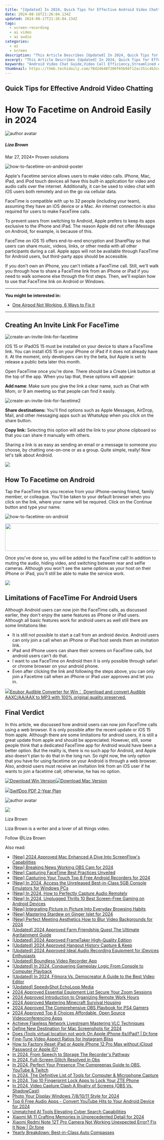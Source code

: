 ```yaml
---
title: "[Updated] In 2024, Quick Tips for Effective Android Video Chatting"
date: 2024-08-16T21:26:04.134Z
updated: 2024-08-17T21:26:04.134Z
tags: 
  - screen-recording
  - ai video
  - ai audio
categories: 
  - ai
  - screen
description: "This Article Describes [Updated] In 2024, Quick Tips for Effective Android Video Chatting"
excerpt: "This Article Describes [Updated] In 2024, Quick Tips for Effective Android Video Chatting"
keywords: "Android Video Chat Guide,Video Call Efficiency,Streamlined Android Video,Quick Video Chatting Hacks,Optimize Android Video Talk,Effective Video Chats on Android,Enhance Android Video Communication"
thumbnail: https://thmb.techidaily.com/78d24648f206f65b94f12ac351c4b3ce727b02ece4c292665e0f6b95fb5f60be.jpg
---
```


## Quick Tips for Effective Android Video Chatting

# How To Facetime on Android Easily in 2024

![author avatar](https://lh5.googleusercontent.com/-AIMmjowaFs4/AAAAAAAAAAI/AAAAAAAAABc/Y5UmwDaI7HU/s250-c-k/photo.jpg)

##### Liza Brown

 Mar 27, 2024• Proven solutions

![how-to-facetime-on-android-poster](https://images.wondershare.com/filmora/article-images/how-to-facetime-on-android-poster.png)

Apple's Facetime service allows users to make video calls. iPhone, Mac, iPad, and iPod touch devices all have this built-in application for video and audio calls over the internet. Additionally, it can be used to video chat with iOS users both remotely and on the go via cellular data.

FaceTime is compatible with up to 32 people (including your team), assuming they have an iOS device or a Mac. An internet connection is also required for users to make FaceTime calls.

To prevent users from switching to Android, Apple prefers to keep its apps exclusive to the iPhone and iPad. The reason Apple did not offer iMessage on Android, for example, is because of this.

FaceTime on iOS 15 offers end-to-end encryption and SharePlay so that users can share music, videos, links, or other media with all other participants during a call. Apple apps will not be available through FaceTime for Android users, but third-party apps should be accessible.

If you don't own an iPhone, you can't initiate a FaceTime call. Still, we'll walk you through how to share a FaceTime link from an iPhone or iPad if you need to walk someone else through the first steps. Then, we'll explain how to use that FaceTime link on Android or Windows.

---

**You might be interested in:**

* [One Airpod Not Working, 6 Ways to Fix it](https://tools.techidaily.com/wondershare/filmora/download/)

---

## **Creating An Invite Link For FaceTime**

![create-an-invite-link-for-facetime](https://images.wondershare.com/filmora/article-images/create-an-invite-link-for-facetime.png)

iOS 15 or iPadOS 15 must be installed on your device to share a FaceTime link. You can install iOS 15 on your iPhone or iPad if it does not already have it. At the moment, only developers can try the beta, but Apple is set to release a public beta later this month.

Open FaceTime once you're done. There should be a Create Link button at the top of the app. When you tap that, these options will appear:

**Add name**: Make sure you give the link a clear name, such as Chat with Mom, or 9 am meeting so that people can find it easily.

![create-an-invite-link-for-facetime2](https://images.wondershare.com/filmora/article-images/create-an-invite-link-for-facetime2.png)

**Share destinations:** You'll find options such as Apple Messages, AirDrop, Mail, and other messaging apps such as WhatsApp when you click on the share button.

**Copy link:** Selecting this option will add the link to your phone clipboard so that you can share it manually with others.

Sharing a link is as easy as sending an email or a message to someone you choose, by chatting one-on-one or as a group. Quite simple, really! Now let's talk about Android.

<!-- affiliate ads begin -->
<a href="https://store.absolute.com/order/checkout.php?PRODS=4601998&QTY=1&AFFILIATE=108875&CART=1"><img src="https://secure.avangate.com/images/merchant/ef70e26a0b5da778eda3f48014d087cd/728x90_larger-shield.jpg" border="0"></a>
<!-- affiliate ads end -->
## **How To Facetime on Android**

Tap the FaceTime link you receive from your iPhone-owning friend, family member, or colleague. You'll be taken to your default browser when you click on the link, where your name will be required. Click on the Continue button and type your name.

![how-to-facetime-on-android](https://images.wondershare.com/filmora/article-images/how-to-facetime-on-android.png)
<!-- affiliate ads begin -->
<a href="https://mindmanager.sjv.io/c/5597632/1787667/20231" target="_top" id="1787667"><img src="//a.impactradius-go.com/display-ad/20231-1787667" border="0" alt="" width="728" height="90"/></a><img height="0" width="0" src="https://imp.pxf.io/i/5597632/1787667/20231" style="position:absolute;visibility:hidden;" border="0" />
<!-- affiliate ads end -->

Once you've done so, you will be added to the FaceTime call! In addition to muting the audio, hiding video, and switching between rear and selfie cameras. Although you won't see the same options as your host on their iPhone or iPad, you'll still be able to make the service work.

<!-- affiliate ads begin -->
<a href="https://shop.systoolsgroup.com/affiliate.php?ACCOUNT=SYSTOOBY&AFFILIATE=108875&PATH=https%3A%2F%2Fwww.systoolsgroup.com%3FAFFILIATE%3D108875%26RESOURCE%3D%2BSysTools%2BPDF%2BUnlocker"><img src="https://www.systoolsgroup.com/box/pdf-unlocker.png" border="0"></a>
<!-- affiliate ads end -->
## **Limitations of FaceTime For Android Users**

Although Android users can now join the FaceTime calls, as discussed earlier, they don't enjoy the same features as iPhone or iPad users. Although all basic features work for android users as well still there are some limitations like:

* It is still not possible to start a call from an android device. Android users can only join a call when an iPhone or iPad host sends them an invitation link.
* iPad and iPhone users can share their screens on FaceTime calls, but android users can't do that.
* I want to use FaceTime on Android then it is only possible through safari or chrome browser on your android phone.
* Even after clicking the link and following the steps above, you can only join a Facetime call when an iPhone or iPad user approves and let you in.

<!-- affiliate ads begin -->
<a href="https://secure.2checkout.com/order/checkout.php?PRODS=4708689&QTY=1&AFFILIATE=108875&CART=1"><img src="https://www.epubor.com/images/uppic/audible-converter-interface.png" border="0">Epubor Audible Converter for Win： Download and convert Audible AAXC/AA/AAX to MP3 with 100% original quality preserved.</a>
<!-- affiliate ads end -->
## **Final Verdict**

In this article, we discussed how android users can now join FaceTime calls using a web browser. It is only possible after the recent update or iOS 15 from apple. Although there are some limitations for android users, it is still a great update from apple and should be appreciated. However, still, some people think that a dedicated FaceTime app for Android would have been a better option. But the reality is, there is no such app for Android, and Apple also doesn't plan to do that in the long run. So right now, the only option that you have for using facetime on your Android is through a web browser. Also, android users must receive an invitation link from an iOS user if he wants to join a facetime call; otherwise, he has no option.

[![Download Win Version](https://images.wondershare.com/filmora/guide/download-btn-win.jpg)](https://tools.techidaily.com/wondershare/filmora/download/)[![Download Mac Version](https://images.wondershare.com/filmora/guide/download-btn-mac.jpg)](https://tools.techidaily.com/wondershare/filmora/download/)
<!-- affiliate ads begin -->
<a href="https://purchase.swifdoo.com/order/checkout.php?PRODS=40002580&QTY=1&AFFILIATE=108875&CART=1"><img src="https://secure.avangate.com/images/merchant/8b932759a5a04ddb34bf79e3f9072e4b/products/3_Product%20box%20white-1024x1024.png" border="0">SwifDoo PDF 2-Year Plan</a>
<!-- affiliate ads end -->

![author avatar](https://lh5.googleusercontent.com/-AIMmjowaFs4/AAAAAAAAAAI/AAAAAAAAABc/Y5UmwDaI7HU/s250-c-k/photo.jpg)
<!-- affiliate ads begin -->
<a href="https://secure.2checkout.com/order/checkout.php?PRODS=37100474&QTY=1&AFFILIATE=108875&CART=1"><img src="https://awario.com/images/pages/index/img-leads-1280@1x.avif" border="0"></a>
<!-- affiliate ads end -->

Liza Brown

Liza Brown is a writer and a lover of all things video.

Follow @Liza Brown

<span class="atpl-alsoreadstyle">Also read:</span>
<div><ul>
<li><a href="https://screen-sharing-recording.techidaily.com/new-2024-approved-mac-enhanced-a-dive-into-screenflows-capabilities/"><u>[New] 2024 Approved  Mac Enhanced  A Dive Into ScreenFlow's Capabilities</u></a></li>
<li><a href="https://screen-sharing-recording.techidaily.com/new-breaking-news-working-obs-cam-for-2024/"><u>[New] Breaking News  Working OBS Cam for 2024</u></a></li>
<li><a href="https://screen-sharing-recording.techidaily.com/new-capturing-facetime-best-practices-unveiled/"><u>[New] Capturing FaceTime  Best Practices Unveiled</u></a></li>
<li><a href="https://screen-sharing-recording.techidaily.com/new-capturing-your-touch-top-8-free-android-recorders-for-2024/"><u>[New] Capturing Your Touch  Top 8 Free Android Recorders for 2024</u></a></li>
<li><a href="https://screen-sharing-recording.techidaily.com/new-in-2024-access-the-unreleased-best-in-class-5gb-console-emulators-for-windows-pcs/"><u>[New] In 2024, Access the Unreleased  Best-in-Class 5GB Console Emulators for Windows PCs</u></a></li>
<li><a href="https://screen-sharing-recording.techidaily.com/new-in-2024-how-to-perfectly-capture-audio-remotely/"><u>[New] In 2024, How to Perfectly Capture Audio Remotely</u></a></li>
<li><a href="https://video-capture.techidaily.com/new-in-2024-unplugged-thrills-10-best-screen-free-gaming-on-android-devices/"><u>[New] In 2024, Unplugged Thrills  10 Best Screen-Free Gaming on Android Devices</u></a></li>
<li><a href="https://extra-approaches.techidaily.com/new-integrating-picture-in-picture-into-everyday-browsing-habits/"><u>[New] Integrating Picture in Picture Into Everyday Browsing Habits</u></a></li>
<li><a href="https://screen-sharing-recording.techidaily.com/new-mastering-stardew-on-ginger-islet-for-2024/"><u>[New] Mastering Stardew on Ginger Islet for 2024</u></a></li>
<li><a href="https://screen-sharing-recording.techidaily.com/new-perfect-meeting-aesthetics-how-to-blur-video-backgrounds-for-2024/"><u>[New] Perfect Meeting Aesthetics  How to Blur Video Backgrounds for 2024</u></a></li>
<li><a href="https://visual-screen-recording.techidaily.com/updated-2024-approved-farm-friendship-quest-the-ultimate-agritainment-guide/"><u>[Updated] 2024 Approved  Farm Friendship Quest  The Ultimate Agritainment Guide</u></a></li>
<li><a href="https://screen-sharing-recording.techidaily.com/updated-2024-approved-frametaker-high-quality-edition/"><u>[Updated] 2024 Approved  FrameTaker High-Quality Edition</u></a></li>
<li><a href="https://screen-sharing-recording.techidaily.com/updated-2024-approved-hangout-history-capture-and-keep/"><u>[Updated] 2024 Approved  Hangout History  Capture & Keep</u></a></li>
<li><a href="https://screen-sharing-recording.techidaily.com/updated-2024-approved-ideal-audio-recording-equipment-for-idevices-enthusiasts/"><u>[Updated] 2024 Approved  Ideal Audio Recording Equipment for iDevices Enthusiasts</u></a></li>
<li><a href="https://screen-sharing-recording.techidaily.com/updated-boundless-video-recorder-app/"><u>[Updated] Boundless Video Recorder App</u></a></li>
<li><a href="https://screen-sharing-recording.techidaily.com/updated-in-2024-conquering-gameplay-logic-from-console-to-computer-playback/"><u>[Updated] In 2024, Conquering Gameplay Logic  From Console to Computer Playback</u></a></li>
<li><a href="https://screen-sharing-recording.techidaily.com/updated-in-2024-filmora-vs-democreator-a-guide-to-the-best-video-editor/"><u>[Updated] In 2024, Filmora Vs. Democreator  A Guide to the Best Video Editor</u></a></li>
<li><a href="https://screen-sharing-recording.techidaily.com/updated-speedyshot-echoloop-media/"><u>[Updated] SpeedyShot EchoLoop Media</u></a></li>
<li><a href="https://screen-sharing-recording.techidaily.com/2024-approved-essential-equipment-list-secure-your-zoom-sessions/"><u>2024 Approved  Essential Equipment List  Secure Your Zoom Sessions</u></a></li>
<li><a href="https://screen-sharing-recording.techidaily.com/2024-approved-introduction-to-organizing-remote-work-hours/"><u>2024 Approved  Introduction to Organizing Remote Work Hours</u></a></li>
<li><a href="https://screen-sharing-recording.techidaily.com/2024-approved-mastering-minecraft-survival-housing/"><u>2024 Approved  Mastering Minecraft Survival Housing</u></a></li>
<li><a href="https://screen-sharing-recording.techidaily.com/2024-approved-the-comprehensive-obs-playbook-for-ps4-gamers/"><u>2024 Approved  The Comprehensive OBS Playbook for PS4 Gamers</u></a></li>
<li><a href="https://screen-sharing-recording.techidaily.com/2024-approved-top-8-choices-affordable-open-source-videoconferencing-apps/"><u>2024 Approved  Top 8 Choices  Affordable, Open Source Videoconferencing Apps</u></a></li>
<li><a href="https://fox-access.techidaily.com/achieve-flawless-network-livestream-mastering-vlc-techniques/"><u>Achieve Flawless Network Livestream  Mastering VLC Techniques</u></a></li>
<li><a href="https://screen-sharing-recording.techidaily.com/define-new-destination-for-mac-screenshots-for-2024/"><u>Define New Destination for Mac Screenshots for 2024</u></a></li>
<li><a href="https://iphone-location.techidaily.com/does-itools-virtual-location-not-work-on-apple-iphone-6sipad-drfone-by-drfone-virtual-ios/"><u>Does iTools virtual location not work On Apple iPhone 6s/iPad? | Dr.fone</u></a></li>
<li><a href="https://instagram-clips.techidaily.com/fine-tune-video-aspect-ratios-for-instagram-bliss/"><u>Fine-Tune Video Aspect Ratios for Instagram Bliss</u></a></li>
<li><a href="https://activate-lock.techidaily.com/how-to-factory-reset-ipad-or-apple-iphone-12-pro-max-without-icloud-password-or-apple-id-by-drfone-ios/"><u>How to Factory Reset iPad or Apple iPhone 12 Pro Max without iCloud Password or Apple ID?</u></a></li>
<li><a href="https://screen-sharing-recording.techidaily.com/in-2024-from-speech-to-storage-the-recorders-pathway/"><u>In 2024, From Speech to Storage  The Recorder's Pathway</u></a></li>
<li><a href="https://screen-sharing-recording.techidaily.com/in-2024-full-screen-glitch-resolved-in-obs/"><u>In 2024, Full-Screen Glitch Resolved in Obs</u></a></li>
<li><a href="https://screen-sharing-recording.techidaily.com/in-2024-perfect-your-presence-the-compreenas-guide-to-obs-youtube-and-twitch/"><u>In 2024, Perfect Your Presence  The Compreenas Guide to OBS, YouTube & Twitch</u></a></li>
<li><a href="https://screen-sharing-recording.techidaily.com/in-2024-the-definitive-list-of-tools-for-computer-and-microphone-capture/"><u>In 2024, The Definitive List of Tools for Computer & Microphone Capture</u></a></li>
<li><a href="https://unlock-android.techidaily.com/in-2024-top-10-fingerprint-lock-apps-to-lock-your-zte-phone-by-drfone-android/"><u>In 2024, Top 10 Fingerprint Lock Apps to Lock Your ZTE Phone</u></a></li>
<li><a href="https://screen-sharing-recording.techidaily.com/in-2024-video-capture-clash-a-rivalry-of-screens-obs-vs-shadowcast/"><u>In 2024, Video Capture Clash  A Rivalry of Screens (OBS Vs. ShadowCast)</u></a></li>
<li><a href="https://digital-screen-recording.techidaily.com/photo-your-display-windows-781011-style-for-2024/"><u>Photo Your Display  Windows 7/8/10/11 Style for 2024</u></a></li>
<li><a href="https://youtube-webster.techidaily.com/-free-audio-apps-convert-youtube-hits-to-your-android-device-for-2024/"><u>Top 6 Free Audio Apps - Convert YouTube Hits to Your Android Device for 2024</u></a></li>
<li><a href="https://tech-savvy.techidaily.com/unmatched-ai-tools-elevating-cyber-search-capabilities/"><u>Unmatched AI Tools Elevating Cyber Search Capabilities</u></a></li>
<li><a href="https://screen-sharing-recording.techidaily.com/xiaomi-mi-11-crafting-memories-in-unprecedented-detail-for-2024/"><u>Xiaomi Mi 11  Crafting Memories in Unprecedented Detail for 2024</u></a></li>
<li><a href="https://howto.techidaily.com/xiaomi-redmi-note-12t-pro-camera-not-working-unexpected-error-fix-it-now-drfone-by-drfone-fix-android-problems-fix-android-problems/"><u>Xiaomi Redmi Note 12T Pro Camera Not Working Unexpected Error? Fix It Now | Dr.fone</u></a></li>
<li><a href="https://buynow-marvelous.techidaily.com/yearly-breakdown-best-in-class-auto-compasses/"><u>Yearly Breakdown: Best-in-Class Auto Compasses</u></a></li>
</ul></div>

<ins class="adsbygoogle"
      style="display:block"
      data-ad-client="ca-pub-7571918770474297"
      data-ad-slot="8358498916"
      data-ad-format="auto"
      data-full-width-responsive="true"></ins>